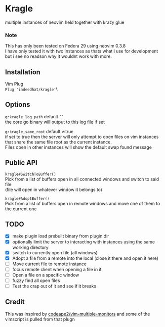 # Kragle
multiple instances of neovim held together with krazy glue

### Note
This has only been tested on Fedora 29 using neovim 0.3.8\
I have only tested it with two instances as thats what i use for development but i see no readson why
it wouldnt work with more.

## Installation
Vim Plug\
`Plug 'indeedhat/kragle'`\

## Options
`g:kragle_log_path` default ""\
the core go binary will output to this log file if set

`g:kragle_same_root` default v:true\
if set to true then the server will only attempt to open files on vim instances that share the same file root
as the current instance.\
Files open in other instances will show the default swap found message

## Public API
`kragle#SwitchToBuffer()`\
Pick from a list of buffers open in all connected windows and switch to said file\
(file will open in whatever window it belongs to)

`kragle#AdoptBuffer()`\
Pick from a list of buffers open in remote windows and move one of them to the current one

## TODO
- [x] make plugin load prebuilt binary from plugin dir
- [x] optionally limit the server to interacting with instances using the same working directory
- [x] switch to currently open file (all windows)
- [x] Adopt a file from a remote into the local (close it there and open it here)
- [ ] Move current file to remote instance
- [ ] focus remote client when opening a file in it
- [ ] Open a file on a specific window
- [ ] fuzzy find all open files
- [ ] Test the crap out of it and see if it breaks

## Credit
This was inspired by [codeape2/vim-multiple-monitors](https://github.com/codeape2/vim-multiple-monitors) and some
of the vimscript is pulled from that plugn
